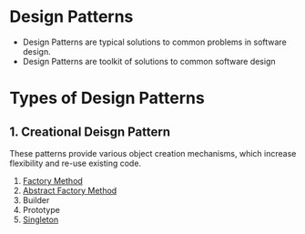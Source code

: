 # Design Patterns
- Design Patterns are typical solutions to common problems in software design.
- Design Patterns are toolkit of solutions to common software design

# Types of Design Patterns
## 1. Creational Deisgn Pattern
These patterns provide various object creation mechanisms, which increase flexibility and re-use existing code.
1. [Factory Method](./factory_method/README.md)
2. [Abstract Factory Method](./abstract_factory/README.md)
3. Builder
4. Prototype
5. [Singleton](./singleton/README.md)